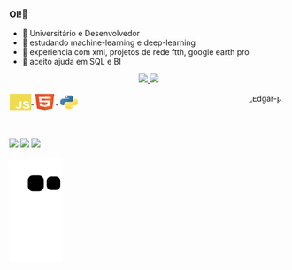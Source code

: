### OI!👋


- 🔭 Universitário e Desenvolvedor
- 👯 estudando machine-learning e deep-learning
- 🤔 experiencia com xml, projetos de rede ftth, google earth pro
- 💬 aceito ajuda em SQL e BI

<div align="center">
  <a href="https://github.com/Edgar-Barroso">
  <img height="180em" src="https://github-readme-stats.vercel.app/api?username=Edgar-Barroso&count_private=true&include_all_commits=true&show_icons=true&theme=dark&hide_border=false&show_owner=true"/>
   <img height="180em" src="https://github-readme-stats.vercel.app/api/top-langs/?username=Edgar-Barroso&theme=dark&hide_border=false&&layout=compact"/>
  
</div>
<div style="display: inline_block"><br>
  <img align="center" alt="Edgar-Js" height="30" width="40" src="https://raw.githubusercontent.com/devicons/devicon/master/icons/javascript/javascript-plain.svg">
  <img align="center" alt="Edgar-HTML" height="30" width="40" src="https://raw.githubusercontent.com/devicons/devicon/master/icons/html5/html5-original.svg">
  <img align="center" alt="Edgar-Python" height="30" width="40" src="https://raw.githubusercontent.com/devicons/devicon/master/icons/python/python-original.svg">
  <img align="right" alt="Edgar-pic" height="250" style="border-radius:50px;" src="https://camo.githubusercontent.com/74ed5be71a0af8d694fd9d679628db833c8931201edab7a1e9326903c1e48acc/68747470733a2f2f6d69726f2e6d656469756d2e636f6d2f6d61782f313230302f312a33364d454c4568675a735046757a6c5a764f626e78412e676966">
  	
</div>
  

 
<div> 
  <br><br><br>
  <a href="https://www.instagram.com/edgar_barrosoneto" target="_blank"><img src="https://img.shields.io/badge/-Instagram-%23E4405F?style=for-the-badge&logo=instagram&logoColor=white" target="_blank"></a>
  <a href = "mailto:barrosonetojose@gmail.com"><img src="https://img.shields.io/badge/-Gmail-%23333?style=for-the-badge&logo=gmail&logoColor=white" target="_blank"></a>
  <a href="https://www.linkedin.com/in/edgar-barroso-623a72210" target="_blank"><img src="https://img.shields.io/badge/-LinkedIn-%230077B5?style=for-the-badge&logo=linkedin&logoColor=white" target="_blank"></a> 

  ![Snake animation](https://github.com/rafaballerini/rafaballerini/blob/output/github-contribution-grid-snake.svg)
 
</div>
